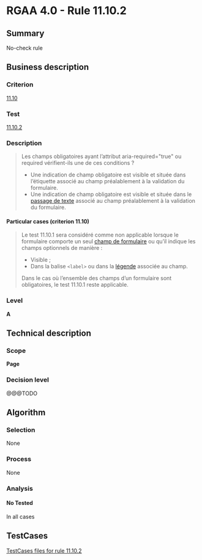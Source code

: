 # RGAA 4.0 - Rule 11.10.2

## Summary
No-check rule


## Business description

### Criterion
[11.10](https://www.numerique.gouv.fr/publications/rgaa-accessibilite/methode/criteres/#crit-11-10)

### Test
[11.10.2](https://www.numerique.gouv.fr/publications/rgaa-accessibilite/methode/criteres/#test-11-10-2)

### Description
> Les champs obligatoires ayant l’attribut aria-required="true" ou required vérifient-ils une de ces conditions ?
> 
> * Une indication de champ obligatoire est visible et située dans l’étiquette associé au champ préalablement à la validation du formulaire.
> * Une indication de champ obligatoire est visible et située dans le [passage de texte](https://www.numerique.gouv.fr/publications/rgaa-accessibilite/methode/glossaire/#passage-de-texte-lie-par-aria-labelledby-ou-aria-describedby) associé au champ préalablement à la validation du formulaire.

#### Particular cases (criterion 11.10)
> Le test 11.10.1 sera considéré comme non applicable lorsque le formulaire comporte un seul [champ de formulaire](https://www.numerique.gouv.fr/publications/rgaa-accessibilite/methode/glossaire/#champ-de-saisie-de-formulaire) ou qu’il indique les champs optionnels de manière :
> 
> * Visible ;
> * Dans la balise `<label>` ou dans la [légende](https://www.numerique.gouv.fr/publications/rgaa-accessibilite/methode/glossaire/#legende) associée au champ.
> 
> Dans le cas où l’ensemble des champs d’un formulaire sont obligatoires, le test 11.10.1 reste applicable.

### Level
**A**


## Technical description

### Scope
**Page**

### Decision level
@@@TODO


## Algorithm

### Selection
None

### Process
None

### Analysis

#### No Tested
In all cases


##  TestCases

[TestCases files for rule 11.10.2](https://gitlab.com/asqatasun/Asqatasun/-/tree/v5/rules/rules-rgaa4.0/src/test/resources/testcases/rgaa40//Rgaa40Rule111002/)


